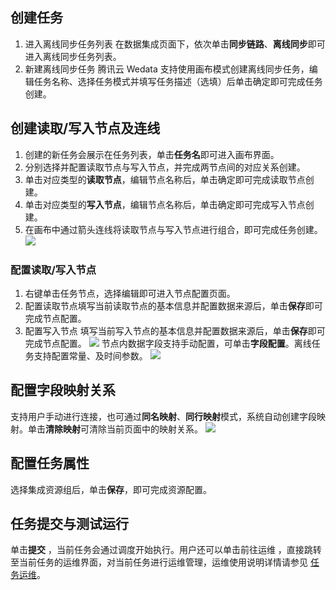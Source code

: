 ## 创建任务
1. 进入离线同步任务列表
在数据集成页面下，依次单击**同步链路**、**离线同步**即可进入离线同步任务列表。
2. 新建离线同步任务
腾讯云 Wedata 支持使用画布模式创建离线同步任务，编辑任务名称、选择任务模式并填写任务描述（选填）后单击确定即可完成任务创建。

## 创建读取/写入节点及连线
1. 创建的新任务会展示在任务列表，单击**任务名**即可进入画布界面。
2. 分别选择并配置读取节点与写入节点，并完成两节点间的对应关系创建。
3. 单击对应类型的**读取节点**，编辑节点名称后，单击确定即可完成读取节点创建。
4. 单击对应类型的**写入节点**，编辑节点名称后，单击确定即可完成写入节点创建。
5. 在画布中通过箭头连线将读取节点与写入节点进行组合，即可完成任务创建。
![](https://qcloudimg.tencent-cloud.cn/raw/6d84f7b79bf16aee1725c86631c0dee9.png)

### 配置读取/写入节点
1. 右键单击任务节点，选择编辑即可进入节点配置页面。
2. 配置读取节点填写当前读取节点的基本信息并配置数据来源后，单击**保存**即可完成节点配置。
3. 配置写入节点
填写当前写入节点的基本信息并配置数据来源后，单击**保存**即可完成节点配置。
![](https://qcloudimg.tencent-cloud.cn/raw/2132f1afe2cc1455ba155038caa6c58a.png)
节点内数据字段支持手动配置，可单击**字段配置**。离线任务支持配置常量、及时间参数。
![](https://qcloudimg.tencent-cloud.cn/raw/5680fe833d933d4dbb97961a9b7da4f7.png)

## 配置字段映射关系
支持用户手动进行连接，也可通过**同名映射**、**同行映射**模式，系统自动创建字段映射。单击**清除映射**可清除当前页面中的映射关系。
![](https://qcloudimg.tencent-cloud.cn/raw/1df10e4827a66572a21352ce6fb44c37.png)

## 配置任务属性
选择集成资源组后，单击**保存**，即可完成资源配置。

## 任务提交与测试运行
单击**提交** ，当前任务会通过调度开始执行。用户还可以单击前往运维 ，直接跳转至当前任务的运维界面，对当前任务进行运维管理，运维使用说明详情请参见 [任务运维]()。
